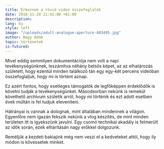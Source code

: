 ```yaml
---
title: Érkeznek a rövid videó összefoglalók
date: 2018-11-20 21:41:00 +01:00
description: 
lang: hu
style: left
image: "/uploads/adult-analogue-aperture-403495.jpg"
author: Nagy Ádám
topic: történetek
is-futured: 
---
```


Mivel eddig semmilyen dokumentációja nem volt a napi tevékenységünknek, leszámítva néhány belsős képet, az az elhatározás született,
hogy ezentúl minden találkozó tán egy egy-két percens videóban összefoglaljuk, hogy mi is történt aznap. 

Ez azért fontos, hogy esetleges támogatók de legfőképpen érdeklődők is követni tudják a tevékenységünket. Másodsorban nekünk is 
remekül követhető archívum születik arról, hogy mi történik és ezt adott esetben évek múltán is fel tudjuk eleveníteni.

Hátrányai is vannak a dolognak, mint általában mindennek a világon. Egyenlőre nem igazán fekszik nekünk a vlog készítés, de 
mint minden területen itt is igyekszünk javulni. Egy csomó technikai akadály is felmerült az idők során, ezek elhárításán nagy 
erőkkel dolgozunk. 

Reméljük a kezdeti bakiajink még nem veszi el a kedveteket attól, hogy ily módon is kövessetek minket. 
